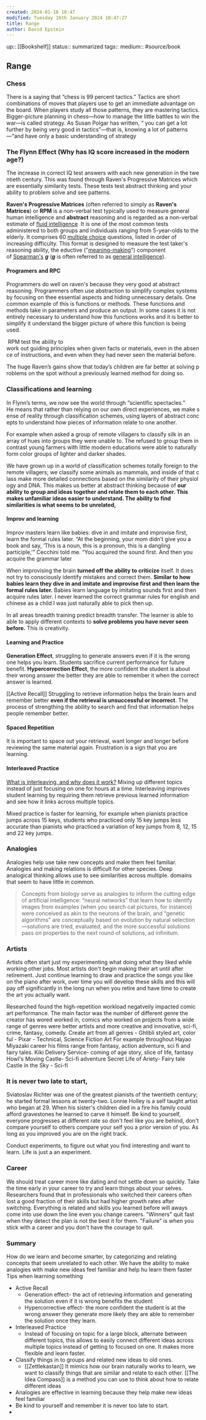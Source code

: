 ```yaml
---
created: 2024-01-16 10:47
modified: Tuesday 16th January 2024 10:47:27
title: Range
author: David Epstein
---
```

up::  [[Bookshelf]]
status:: summarized
tags:: 
medium:: #source/book 

## Range

### Chess
There is a saying that “chess is 99 percent tactics.” Tactics are short combinations of moves that players use to get an immediate advantage on the board. When players study all those patterns, they are mastering tactics. Bigger-picture planning in chess—how to manage the little battles to win the war—is called strategy. As Susan Polgar has written, “ you can get a lot further by being very good in tactics”—that is, knowing a lot of patterns—“and have only a basic understanding of strategy


### The Flynn Effect (Why has IQ score increased in the modern age?)
The increase in correct IQ test answers with each new generation in the twentieth century.
This was found through Raven's Progressive Matrices  which are essentially similarity tests. These tests test abstract thinking and your ability to problem solve and see patterns.

**Raven's Progressive Matrices** (often referred to simply as **Raven's Matrices**) or **RPM** is a non-verbal test typically used to measure general human intelligence and **abstract** reasoning and is regarded as a non-verbal estimate of [fluid intelligence](https://en.wikipedia.org/wiki/Fluid_and_crystallized_intelligence "Fluid and crystallized intelligence")  It is one of the most common tests administered to both groups and individuals ranging from 5-year-olds to the elderly. It comprises 60 [multiple choice](https://en.wikipedia.org/wiki/Multiple_choice "Multiple choice") questions, listed in order of increasing difficulty. This format is designed to measure the test taker's reasoning ability, the eductive ("[meaning-making](https://en.wikipedia.org/wiki/Meaning-making "Meaning-making")") component of [Spearman's](https://en.wikipedia.org/wiki/Charles_Spearman "Charles Spearman") _**g**_ (_**g**_ is often referred to as [general intelligence](https://en.wikipedia.org/wiki/G_factor_(psychometrics) "G factor (psychometrics)")).

#### Programers and RPC
Programmers do well on raven's because they very good at abstract reasoning. Programmers often use abstraction to simplify complex systems by focusing on thee essential aspects and hiding unnecessary details. One common example of this is functions or methods. These functions and methods take in parameters and produce an output. In some cases it is not entirely necessary to understand how this functions works and it is better to simplify it understand the bigger picture of where this function is being used. 

 RPM test the ability to work out guiding principles when given facts or materials, even in the absence of instructions, and even when they had never seen the material before.

The huge Raven’s gains show that today’s children are far better at solving problems on the spot without a previously learned method for doing so.

### Classifications and learning 
In Flynn’s terms, we now see the world through “scientific spectacles.”
He means that rather than relying on our own direct experiences, we make sense of reality through classification schemes, using layers of abstract concepts to understand how pieces of information relate to one another. 

For example when asked a group of remote villagers to classify silk in an array of hues into groups they were unable to. The refused to group them in contrast young farmers with little modern educations were able to naturally form color groups of lighter and darker shades. 

We have grown up in a world of classification schemes totally foreign to the remote villagers; we classify some animals as mammals, and inside of that class make more detailed connections based on the similarity of their physiology and DNA. This makes us better at abstract thinking because of **our ability to group and ideas together and relate them to each other. This makes unfamiliar ideas easier to understand. The ability to find similarities is what seems to be unrelated,** 

#### Improv and learning
Improv masters learn like babies: dive in and imitate and improvise first, learn the formal rules later. “At the beginning, your mom didn’t give you a book and say, ‘This is a noun, this is a pronoun, this is a dangling participle,’” Cecchini told me. “You acquired the sound first. And then you acquire the grammar later

When improvising the brain **turned off the ability to criticize** itself. It does not try to consciously identify mistakes and correct them. **Similar to how babies learn they dive in and imitate and improvise first and then learn the formal rules later.**
Babies learn language by imitating sounds first and then acquire rules later. I never learned the correct grammar rules for english and chinese as a child I was just naturally able to pick then up. 

In all areas breadth training predict breadth transfer. The learner is able to able to apply different contexts to **solve problems you have never seen before.** This is creativity.

#### Learning and Practice
**Generation Effect**, struggling to generate answers even if it is the wrong one helps you learn. Students sacrifice  current performance for future benefit.
**Hypercorrection Effect**, the more confident the student is about their wrong answer the better they are able to remember it when the correct answer is learned.

[[Active Recall]]
Struggling to retrieve information helps the brain learn and remember better **even if the retrieval is unsuccessful or incorrect**. The process of strengthing the ability to search and find that information helps people remember better. 
#### Spaced Repetition
It is important to space out your retrieval, want longer and longer before reviewing the same material again.
Frustration is a sign that you are learning.

#### Interleaved Practice
[What is interleaving, and why does it work?](https://blog.innerdrive.co.uk/why-interleaving-works)
Mixing up different topics instead of just focusing on one for hours at a time. Interleaving improves student learning by requiring them retrieve previous learned information and see how it links across multiple topics.

Mixed practice is faster for learning, for example when pianists practice jumps across 15 keys, students who practiced only 15 key jumps less accurate than pianists who practiced a variation of key jumps from 8, 12, 15 and 22 key jumps.


### Analogies

Analogies help use take new concepts and make them feel familiar. Analogies and making relations is difficult for other species. Deep analogical thinking allows use to see similarities across multiple. domains that seem to have little in common. 

> Concepts from biology serve as analogies to inform the cutting edge of artificial intelligence: “neural networks” that learn how to identify images from examples (when you search cat pictures, for instance) were conceived as akin to the neurons of the brain, and “genetic algorithms” are conceptually based on evolution by natural selection—solutions are tried, evaluated, and the more successful solutions pass on properties to the next round of solutions, ad infinitum.

### Artists
Artists often start just my experimenting what doing what they liked while working other jobs. Most artists don't begin making their art until after retirement.
Just continue learning to draw and practice the songs you like on the piano after work, over time you will develop these skills and this will pay off significantly in the long run when you retire and have time to create the art you actually want. 

Researched found the high-repetition workload negatveily impacted comic art performance. The main factor was the number of different genre the creator has wored worked in, comics who worked on projects from a wide range of genres were better artists and more creative and innovative, sci-fi, crime, fantasy, comedy.
Create art from all genres
	- Ghlibli styled art, color ful
	- Pixar 
	- Technical, Science Fiction Art
For example throughout Hayao Miyazaki career his films range from fantasy, action adventure, sci fi and fairy tales.
	Kiki Delivery Service- coming of age story, slice of life, fantasy
	 Howl's Moving Castle- Sci-fi adventure
	 Secret Life of Ariety- Fairy tale
	 Castle in the Sky - Sci-fi

### It is never two late to start,
Sviatoslav Richter was one of the greatest pianists of the twentieth century; he started formal lessons at twenty-two.
 Lonnie Holley is a self taught artist who began at 29. When his sister's children died in a fire his family could afford gravestones he learned to carve it himself.
Be kind to yourself, everyone progresses at different rate so don't feel like you are behind, don't compare yourself to others compare your self you a prior version of you. As long as you improved you are on the right track.

Conduct experiments, to figure out what you find interesting and want to learn.
Life is just a an experiment. 

### Career
We should treat career more like dating and not settle down so quickly. Take the time early in your career to try and learn things about your selves. 
Researchers found that in professionals who switched their careers often lost a good fraction of their skills but had higher growth rates after switching. Everything is related and skills you learned before will aways come into use down the line even you change careers.
"Winners" quit fast when they detect the plan is not the best it for them. 
"Failure" is when you stick with a career and you don't have the courage to quit. 


### Summary 
How do we learn and become smarter, by categorizing and relating concepts that seem unrelated to each other. We have the ability to make analogies with make new ideas feel familiar and help hu learn them faster
Tips when learning something
- Active Recall
	- Generation effect- the act of retrieving information and generating the solution even if it is wrong benefits the student
	- Hypercorrective effect- the more confident the student is at the wrong answer they generate more likely they are able to remember the solution once they learn.
- Interleaved Practice
	- Instead of focusing on topic for a large block, alternate between different topics, this allows to easily connect different ideas across multiple topics instead of getting to focused on one. It makes more flexible and learn faster.
- Classify things in to groups and related new ideas to old ones.
	- [[Zettlekastan]] It mimics how our brain naturally works to learn, we want to classify things that are similar and relate to each other. [[The Idea Compass]] is a method you can use to think about how to relate different ideas
- Analogies are effective in learning because they help make new ideas feel familiar
- Be kind to yourself and remember it is never too late to start.
- 